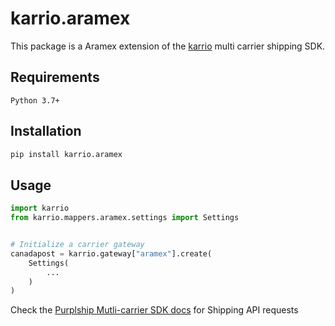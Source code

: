 # karrio.aramex

This package is a Aramex extension of the [karrio](https://pypi.org/project/karrio) multi carrier shipping SDK.

## Requirements

`Python 3.7+`

## Installation

```bash
pip install karrio.aramex
```

## Usage

```python
import karrio
from karrio.mappers.aramex.settings import Settings


# Initialize a carrier gateway
canadapost = karrio.gateway["aramex"].create(
    Settings(
        ...
    )
)
```

Check the [Purplship Mutli-carrier SDK docs](https://sdk.karrio.com) for Shipping API requests
